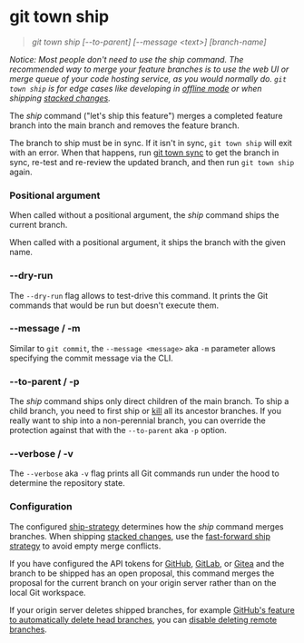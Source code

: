 # git town ship

> _git town ship [--to-parent] [--message &lt;text&gt;] [branch-name]_

_Notice: Most people don't need to use the _ship_ command. The recommended way
to merge your feature branches is to use the web UI or merge queue of your code
hosting service, as you would normally do. `git town ship` is for edge cases like
developing in [offline mode](../preferences/offline.md) or when shipping
[stacked changes](../stacked-changes.md)._

The _ship_ command ("let's ship this feature") merges a completed feature branch
into the main branch and removes the feature branch.

The branch to ship must be in sync. If it isn't in sync, `git town ship` will exit
with an error. When that happens, run [git town sync](sync.md) to get the branch in
sync, re-test and re-review the updated branch, and then run `git town ship` again.

### Positional argument

When called without a positional argument, the _ship_ command ships the current
branch.

When called with a positional argument, it ships the branch with the given name.

### --dry-run

The `--dry-run` flag allows to test-drive this command. It prints the Git
commands that would be run but doesn't execute them.

### --message / -m

Similar to `git commit`, the `--message <message>` aka `-m` parameter allows
specifying the commit message via the CLI.

### --to-parent / -p

The _ship_ command ships only direct children of the main branch. To ship a
child branch, you need to first ship or [kill](kill.md) all its ancestor
branches. If you really want to ship into a non-perennial branch, you can
override the protection against that with the `--to-parent` aka `-p` option.

### --verbose / -v

The `--verbose` aka `-v` flag prints all Git commands run under the hood to
determine the repository state.

### Configuration

The configured [ship-strategy](../preferences/ship-strategy.md) determines how
the _ship_ command merges branches. When shipping
[stacked changes](../stacked-changes.md), use the
[fast-forward ship strategy](../preferences/ship-strategy.md#fast-forward) to
avoid empty merge conflicts.

If you have configured the API tokens for
[GitHub](../preferences/github-token.md),
[GitLab](../preferences/gitlab-token.md), or
[Gitea](../preferences/gitea-token.md) and the branch to be shipped has an open
proposal, this command merges the proposal for the current branch on your origin
server rather than on the local Git workspace.

If your origin server deletes shipped branches, for example
[GitHub's feature to automatically delete head branches](https://help.github.com/en/github/administering-a-repository/managing-the-automatic-deletion-of-branches),
you can
[disable deleting remote branches](../preferences/ship-delete-tracking-branch.md).
